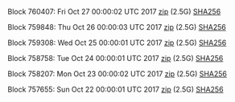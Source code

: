 Block 760407: Fri Oct 27 00:00:02 UTC 2017 [zip](https://transfer.sh/s3Ziw/bootstrap.dat.20171027.zip) (2.5G) [SHA256](https://transfer.sh/ND4dN/sha256.txt)

Block 759848: Thu Oct 26 00:00:03 UTC 2017 [zip](https://transfer.sh/B1M6B/bootstrap.dat.20171026.zip) (2.5G) [SHA256](https://transfer.sh/emWEX/sha256.txt)

Block 759308: Wed Oct 25 00:00:01 UTC 2017 [zip](https://transfer.sh/y95kb/bootstrap.dat.20171025.zip) (2.5G) [SHA256](https://transfer.sh/fWZtC/sha256.txt)

Block 758758: Tue Oct 24 00:00:01 UTC 2017 [zip](https://transfer.sh/2eGAy/bootstrap.dat.20171024.zip) (2.5G) [SHA256](https://transfer.sh/bsynl/sha256.txt)

Block 758207: Mon Oct 23 00:00:02 UTC 2017 [zip](https://transfer.sh/yFtOA/bootstrap.dat.20171023.zip) (2.5G) [SHA256](https://transfer.sh/8jk5k/sha256.txt)

Block 757655: Sun Oct 22 00:00:01 UTC 2017 [zip](https://transfer.sh/U1MWX/bootstrap.dat.20171022.zip) (2.5G) [SHA256](https://transfer.sh/mLFMv/sha256.txt)
